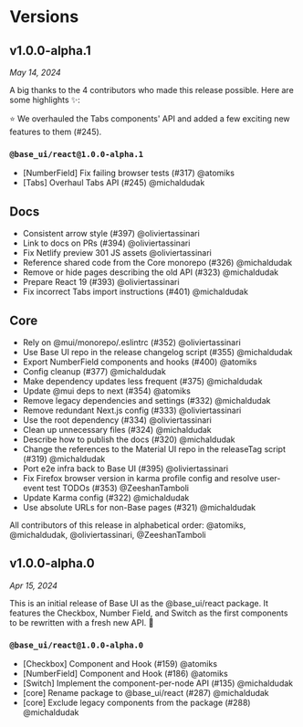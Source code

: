 # Versions

## v1.0.0-alpha.1

<!-- generated comparing v1.0.0-alpha.0..master -->

_May 14, 2024_

A big thanks to the 4 contributors who made this release possible. Here are some highlights ✨:

⭐ We overhauled the Tabs components' API and added a few exciting new features to them (#245).

### `@base_ui/react@1.0.0-alpha.1`

- [NumberField] Fix failing browser tests (#317) @atomiks
- [Tabs] Overhaul Tabs API (#245) @michaldudak

## Docs

- Consistent arrow style (#397) @oliviertassinari
- Link to docs on PRs (#394) @oliviertassinari
- Fix Netlify preview 301 JS assets @oliviertassinari
- Reference shared code from the Core monorepo (#326) @michaldudak
- Remove or hide pages describing the old API (#323) @michaldudak
- Prepare React 19 (#393) @oliviertassinari
- Fix incorrect Tabs import instructions (#401) @michaldudak

## Core

- Rely on @mui/monorepo/.eslintrc (#352) @oliviertassinari
- Use Base UI repo in the release changelog script (#355) @michaldudak
- Export NumberField components and hooks (#400) @atomiks
- Config cleanup (#377) @michaldudak
- Make dependency updates less frequent (#375) @michaldudak
- Update @mui deps to next (#354) @atomiks
- Remove legacy dependencies and settings (#332) @michaldudak
- Remove redundant Next.js config (#333) @oliviertassinari
- Use the root dependency (#334) @oliviertassinari
- Clean up unnecessary files (#324) @michaldudak
- Describe how to publish the docs (#320) @michaldudak
- Change the references to the Material UI repo in the releaseTag script (#319) @michaldudak
- Port e2e infra back to Base UI (#395) @oliviertassinari
- Fix Firefox browser version in karma profile config and resolve user-event test TODOs (#353) @ZeeshanTamboli
- Update Karma config (#322) @michaldudak
- Use absolute URLs for non-Base pages (#321) @michaldudak

All contributors of this release in alphabetical order: @atomiks, @michaldudak, @oliviertassinari, @ZeeshanTamboli

## v1.0.0-alpha.0

_Apr 15, 2024_

This is an initial release of Base UI as the @base_ui/react package.
It features the Checkbox, Number Field, and Switch as the first components to be rewritten with a fresh new API. 🚀

### `@base_ui/react@1.0.0-alpha.0`

- [Checkbox] Component and Hook (#159) @atomiks
- [NumberField] Component and Hook (#186) @atomiks
- [Switch] Implement the component-per-node API (#135) @michaldudak
- [core] Rename package to @base_ui/react (#287) @michaldudak
- [core] Exclude legacy components from the package (#288) @michaldudak
